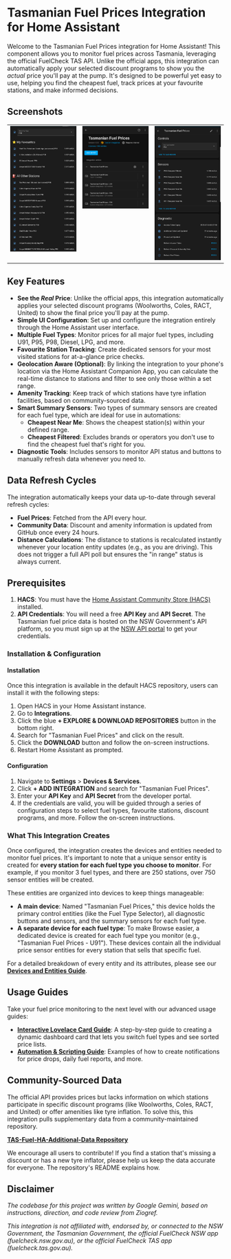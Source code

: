# Tasmanian Fuel Prices Integration for Home Assistant

Welcome to the Tasmanian Fuel Prices integration for Home Assistant! This component allows you to monitor fuel prices across Tasmania, leveraging the official FuelCheck TAS API. Unlike the official apps, this integration can automatically apply your selected discount programs to show you the *actual* price you'll pay at the pump. It's designed to be powerful yet easy to use, helping you find the cheapest fuel, track prices at your favourite stations, and make informed decisions.

## Screenshots

<table align="center">
  <tr>
    <td valign="top"><img src="https://github.com/ziogref/TAS-Fuel-HA-Intergration/blob/main/assets/lovelace_card.png" width="270" alt="Lovelace Card View"></td>
    <td valign="top"><img src="https://github.com/ziogref/TAS-Fuel-HA-Intergration/blob/main/assets/device_overview.png" width="270" alt="Devices View"></td>
    <td valign="top"><img src="https://github.com/ziogref/TAS-Fuel-HA-Intergration/blob/main/assets/main_device.png" width="270" alt="Main Devices View"></td>
  </tr>
</table>

## Key Features

* **See the *Real* Price**: Unlike the official apps, this integration automatically applies your selected discount programs (Woolworths, Coles, RACT, United) to show the final price you'll pay at the pump.
* **Simple UI Configuration**: Set up and configure the integration entirely through the Home Assistant user interface.
* **Multiple Fuel Types**: Monitor prices for all major fuel types, including U91, P95, P98, Diesel, LPG, and more.
* **Favourite Station Tracking**: Create dedicated sensors for your most visited stations for at-a-glance price checks.
* **Geolocation Aware (Optional)**: By linking the integration to your phone's location via the Home Assistant Companion App, you can calculate the real-time distance to stations and filter to see only those within a set range.
* **Amenity Tracking**: Keep track of which stations have tyre inflation facilities, based on community-sourced data.
* **Smart Summary Sensors**: Two types of summary sensors are created for each fuel type, which are ideal for use in automations:
    * **Cheapest Near Me**: Shows the cheapest station(s) within your defined range.
    * **Cheapest Filtered**: Excludes brands or operators you don't use to find the cheapest fuel that's right for you.
* **Diagnostic Tools**: Includes sensors to monitor API status and buttons to manually refresh data whenever you need to.

## Data Refresh Cycles

The integration automatically keeps your data up-to-date through several refresh cycles:
* **Fuel Prices**: Fetched from the API every hour.
* **Community Data**: Discount and amenity information is updated from GitHub once every 24 hours.
* **Distance Calculations**: The distance to stations is recalculated instantly whenever your location entity updates (e.g., as you are driving). This does not trigger a full API poll but ensures the "in range" status is always current.

## Prerequisites

1.  **HACS**: You must have the [Home Assistant Community Store (HACS)](https://hacs.xyz/) installed.
2.  **API Credentials**: You will need a free **API Key** and **API Secret**. The Tasmanian fuel price data is hosted on the NSW Government's API platform, so you must sign up at the [NSW API portal](https://api.nsw.gov.au/Product/Index/22) to get your credentials.

### Installation & Configuration

#### Installation

Once this integration is available in the default HACS repository, users can install it with the following steps:

1.  Open HACS in your Home Assistant instance.
2.  Go to **Integrations**.
3.  Click the blue **+ EXPLORE & DOWNLOAD REPOSITORIES** button in the bottom right.
4.  Search for "Tasmanian Fuel Prices" and click on the result.
5.  Click the **DOWNLOAD** button and follow the on-screen instructions.
6.  Restart Home Assistant as prompted.

#### Configuration

1.  Navigate to **Settings** > **Devices & Services**.
2.  Click **+ ADD INTEGRATION** and search for "Tasmanian Fuel Prices".
3.  Enter your **API Key** and **API Secret** from the developer portal.
4.  If the credentials are valid, you will be guided through a series of configuration steps to select fuel types, favourite stations, discount programs, and more. Follow the on-screen instructions.

### What This Integration Creates

Once configured, the integration creates the devices and entities needed to monitor fuel prices. It's important to note that a unique sensor entity is created for **every station for each fuel type you choose to monitor**. For example, if you monitor 3 fuel types, and there are 250 stations, over 750 sensor entities will be created.

These entities are organized into devices to keep things manageable:

* **A main device**: Named "Tasmanian Fuel Prices," this device holds the primary control entities (like the Fuel Type Selector), all diagnostic buttons and sensors, and the summary sensors for each fuel type.
* **A separate device for each fuel type**: To make Browse easier, a dedicated device is created for each fuel type you monitor (e.g., "Tasmanian Fuel Prices - U91"). These devices contain all the individual price sensor entities for every station that sells that specific fuel.

For a detailed breakdown of every entity and its attributes, please see our **[Devices and Entities Guide](DEVICES_AND_ENTITIES.md)**.

## Usage Guides

Take your fuel price monitoring to the next level with our advanced usage guides:

* **[Interactive Lovelace Card Guide](LovelaceCard.md)**: A step-by-step guide to creating a dynamic dashboard card that lets you switch fuel types and see sorted price lists.
* **[Automation & Scripting Guide](AUTOMATIONS.md)**: Examples of how to create notifications for price drops, daily fuel reports, and more.

## Community-Sourced Data

The official API provides prices but lacks information on which stations participate in specific discount programs (like Woolworths, Coles, RACT, and United) or offer amenities like tyre inflation. To solve this, this integration pulls supplementary data from a community-maintained repository.

[**TAS-Fuel-HA-Additional-Data Repository**](https://github.com/ziogref/TAS-Fuel-HA-Additional-Data)

We encourage all users to contribute! If you find a station that's missing a discount or has a new tyre inflator, please help us keep the data accurate for everyone. The repository's README explains how.

## Disclaimer

*The codebase for this project was written by Google Gemini, based on instructions, direction, and code review from Ziogref.*

*This integration is not affiliated with, endorsed by, or connected to the NSW Government, the Tasmanian Government, the official FuelCheck NSW app (fuelcheck.nsw.gov.au), or the official FuelCheck TAS app (fuelcheck.tas.gov.au).*
